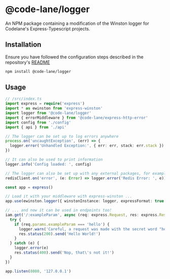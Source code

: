 # @code-lane/logger
An NPM package containing a modification of the Winston logger for Codelane's Express-Typescript projects.

## Installation
Ensure you have followed the configuration steps described in the repository's [README](https://github.com/code-lane/utils/blob/master/README.md)

```bash
npm install @code-lane/logger
```

## Usage
```typescript
// /src/index.ts
import express = require('express')
import * as ewinston from 'express-winston'
import logger from '@code-lane/logger'
import { errorMiddleware } from '@code-lane/express-http-error'
import config from './config'
import { api } from './api'

// The logger can be set up to log errors anywhere
process.on('uncaughtException', (err) => {
  logger.error('Unhandled Exception:', { err: err, stack: err.stack })
})

// It can also be used to print information
logger.info('Config loaded: ', config)

// The logger can also be set up with any external packages, for example redis
redisClient.on('error', (e: Error) => logger.error('Redis Error: ', e)) 

const app = express()

// Load it with your middleware with express-winston ...
app.use(ewinston.logger({ winstonInstance: logger, expressFormat: true }))

// ... and now it can be used in endpoints too!
iam.get('/:exampleParam', async (req: express.Request, res: express.Response) => {
  try {
    if (req.params.exampleParam === 'hello') {
      logger.warn('Careful, a request was made with the secret word "hello"!')
      res.status(200).send('Hello World!')
    }
  } catch (e) {
    logger.error(e)
    res.status(400).send('Nop, that\'s not it!')
  }
})

app.listen(8080, '127.0.0.1')

```

